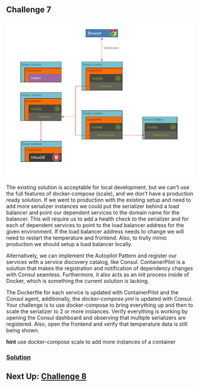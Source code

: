 ## Challenge 7

![image](../images/challenge7.png)

The existing solution is acceptable for local development, but we can't use the full features of docker-compose (scale), and we don't have a production ready solution. If we went to production with the existing setup and need to add more serializer instances we could put the serializer behind a load balancer and point our dependent services to the domain name for the balancer. This will require us to add a health check to the serializer and for each of dependent services to point to the load balancer address for the given environment. If the load balancer address needs to change we will need to restart the temperature and frontend. Also, to trully mimic production we should setup a load balancer locally.

Alternatively, we can implement the Autopilot Pattern and register our services with a service discovery catalog, like Consul. ContainerPilot is a solution that makes the registration and notification of dependency changes with Consul seamless. Furthermore, it also acts as an init process inside of Docker, which is something the current solution is lacking.

The Dockerfile for each service is updated with ContainerPilot and the Consul agent, additionally, the _docker-compose.yml_ is updated with Consul. Your challenge is to use docker-compose to bring everything up and then to scale the serializer to 2 or more instances. Verify everything is working by opening the Consul dashboard and observing that multiple serializers are registered. Also, open the frontend and verify that temperature data is still being shown.

__hint__ use docker-compose scale to add more instances of a container


### [Solution](./SOLUTION.md)


## Next Up: [Challenge 8](../challenge8/README.md)
